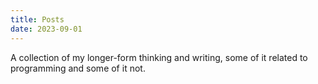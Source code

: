 ```yaml
---
title: Posts
date: 2023-09-01
---
```

A collection of my longer-form thinking and writing, some of it related to programming and some of it not.

